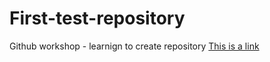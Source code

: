 # First-test-repository
Github workshop - learnign to create repository
[This is a link](https://1840.dia.govt.nz/)
